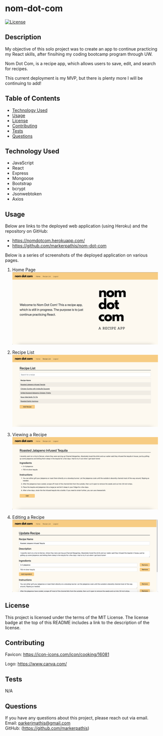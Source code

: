 # nom-dot-com

[![License](https://img.shields.io/badge/License-MIT_License-blue.svg)](https://mit-license.org/)

## Description

My objective of this solo project was to create an app to continue practicing my React skills, after finsihing my coding bootcamp program through UW.

Nom Dot Com, is a recipe app, which allows users to save, edit, and search for recipes.

This current deployment is my MVP, but there is plenty more I will be continuing to add!

## Table of Contents

- [Technology Used](#technology-used)
- [Usage](#usage)
- [License](#license)
- [Contributing](#contributing)
- [Tests](#tests)
- [Questions](#questions)

## Technology Used

- JavaScript
- React
- Express
- Mongoose
- Bootstrap
- bcrypt
- Jsonwebtoken
- Axios

## Usage

Below are links to the deployed web application (using Heroku) and the repository on GitHub:

- https://nomdotcom.herokuapp.com/
- https://github.com/markerpathis/nom-dot-com

Below is a series of screenshots of the deployed application on various pages.

1.  Home Page
    ![alt text](/assets/nomdotcom-home.png)

2.  Recipe List
    ![alt text](/assets/nomdotcom-recipelist.png)

3.  Viewing a Recipe
    ![alt text](/assets/nomdotcom-recipeview.png)

4.  Editing a Recipe
    ![alt text](/assets/nomdotcom-recipeedit.png)

## License

This project is licensed under the terms of the MIT License. The license badge at the top of this README includes a link to the description of the license.

## Contributing

Favicon:
https://icon-icons.com/icon/cooking/16081

Logo:
https://www.canva.com/

## Tests

N/A

## Questions

If you have any questions about this project, please reach out via email. <br />
Email: parkerjmathis@gmail.com
<br />
GitHub: (https://github.com/markerpathis)
